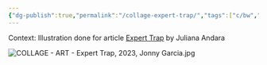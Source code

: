 ```yaml
---
{"dg-publish":true,"permalink":"/collage-expert-trap/","tags":["c/bw","c/JA","c/exclamation","c/question-mark","c/letters","c/man","c/faceless","c/fence"],"created":"2024-06-28T12:56:46.000-04:00","updated":"2024-04-15T12:04:25.000-04:00"}
---
```



Context: Illustration done for article [Expert Trap](https://medium.com/@andrada.ju/the-expert-trap-22e7c1123afc) by Juliana Andara

![COLLAGE - ART - Expert Trap, 2023, Jonny Garcia.jpg](/img/user/MEDIA/COLLAGE%20-%20ART%20-%20Expert%20Trap,%202023,%20Jonny%20Garcia.jpg)

